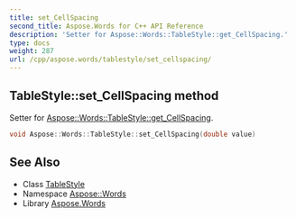 ```yaml
---
title: set_CellSpacing
second_title: Aspose.Words for C++ API Reference
description: 'Setter for Aspose::Words::TableStyle::get_CellSpacing.'
type: docs
weight: 287
url: /cpp/aspose.words/tablestyle/set_cellspacing/
---
```

## TableStyle::set_CellSpacing method


Setter for [Aspose::Words::TableStyle::get_CellSpacing](../get_cellspacing/).

```cpp
void Aspose::Words::TableStyle::set_CellSpacing(double value)
```

## See Also

* Class [TableStyle](../)
* Namespace [Aspose::Words](../../)
* Library [Aspose.Words](../../../)
